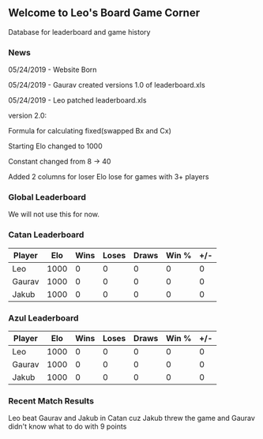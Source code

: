 ## Welcome to Leo's Board Game Corner

Database for leaderboard and game history

### News

05/24/2019 - Website Born

05/24/2019 - Gaurav created versions 1.0 of leaderboard.xls

05/24/2019 - Leo patched leaderboard.xls

version 2.0:

  Formula for calculating fixed(swapped Bx and Cx)
  
  Starting Elo changed to 1000
  
  Constant changed from 8 -> 40
  
  Added 2 columns for loser Elo lose for games with 3+ players

### Global Leaderboard

We will not use this for now.

### Catan Leaderboard

| Player | Elo  | Wins | Loses | Draws | Win % | +/- |
|--------|------|------|-------|-------|-------|-----|
| Leo    | 1000 | 0    | 0     | 0     | 0     | 0   |
| Gaurav | 1000 | 0    | 0     | 0     | 0     | 0   |
| Jakub  | 1000 | 0    | 0     | 0     | 0     | 0   |

### Azul Leaderboard

| Player | Elo  | Wins | Loses | Draws | Win % | +/- |
|--------|------|------|-------|-------|-------|-----|
| Leo    | 1000 | 0    | 0     | 0     | 0     | 0   |
| Gaurav | 1000 | 0    | 0     | 0     | 0     | 0   |
| Jakub  | 1000 | 0    | 0     | 0     | 0     | 0   |

### Recent Match Results

Leo beat Gaurav and Jakub in Catan cuz Jakub threw the game and Gaurav didn't know what to do with 9 points
